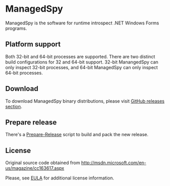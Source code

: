 ManagedSpy
==========

ManagedSpy is the software for runtime introspect .NET Windows Forms programs.

Platform support
----------------

Both 32-bit and 64-bit processes are supported. There are two distinct build
configurations for 32 and 64-bit support. 32-bit ManangedSpy can only inspect
32-bit processes, and 64-bit ManagedSpy can only inspect 64-bit processes.

Download
--------

To download ManagedSpy binary distributions, please visit [GitHub releases
section][releases].

Prepare release
---------------

There's a [Prepare-Release][prepare-release] script to build and pack the new
release.

License
-------

Original source code obtained from http://msdn.microsoft.com/en-us/magazine/cc163617.aspx

Please, see [EULA][eula] for additional license information.

[eula]: EULA.doc
[prepare-release]: scripts/Prepare-Release.ps1

[releases]: https://github.com/ForNeVeR/ManagedSpy/releases
